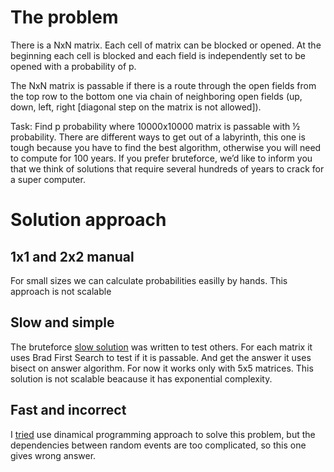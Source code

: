 # The problem
There is a NxN matrix. Each cell of matrix can be blocked or opened. At the beginning each cell is blocked and each field is independently set to be opened with a probability of p.

The NxN matrix is passable if there is a route through the open fields from the top row to the bottom one via chain of neighboring open fields (up, down, left, right [diagonal step on the matrix is not allowed]).

Task: Find p probability where 10000x10000 matrix is passable with ½ probability. There are different ways to get out of a labyrinth, this one is tough because you have to find the best algorithm, otherwise you will need to compute for 100 years. If you prefer bruteforce, we’d like to inform you that we think of solutions that require several hundreds of years to crack for a super computer.
# Solution approach
## 1x1 and 2x2 manual
For small sizes we can calculate probabilities easilly by hands. This approach is not scalable
## Slow and simple
The bruteforce [slow solution](simple_and_correct.py) was written to test others. For each matrix it uses Brad First Search to test if it is passable. And get the answer it uses bisect on answer algorithm. For now it works only with 5x5 matrices. This solution is not scalable beacause it has exponential complexity.
## Fast and incorrect
I [tried](fast.py) use dinamical programming approach to solve this problem, but the dependencies between random events are too complicated, so this one gives wrong answer.